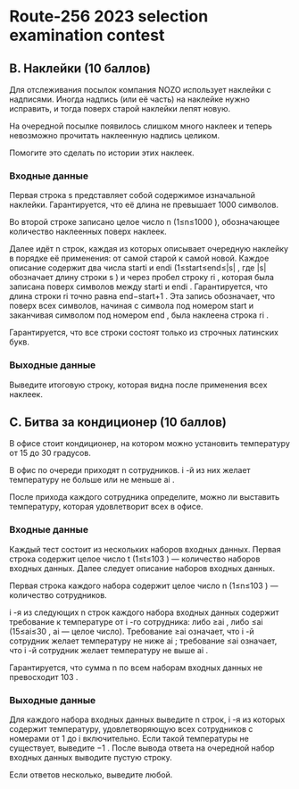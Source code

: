 # Route-256 2023 selection examination contest

## B. Наклейки (10 баллов)
Для отслеживания посылок компания NOZO использует наклейки с надписями. Иногда надпись (или её часть) на наклейке нужно исправить, и тогда поверх старой наклейки лепят новую.

На очередной посылке появилось слишком много наклеек и теперь невозможно прочитать наклеенную надпись целиком.

Помогите это сделать по истории этих наклеек.

### Входные данные
Первая строка s
 представляет собой содержимое изначальной наклейки. Гарантируется, что её длина не превышает 1000
 символов.

Во второй строке записано целое число n
 (1≤n≤1000
), обозначающее количество наклеенных поверх наклеек.

Далее идёт n
 строк, каждая из которых описывает очередную наклейку в порядке её применения: от самой старой к самой новой. Каждое описание содержит два числа starti
 и endi
 (1≤start≤end≤|s|
, где |s|
 обозначает длину строки s
) и через пробел строку ri
, которая была записана поверх символов между starti
 и endi
. Гарантируется, что длина строки ri
 точно равна end−start+1
. Эта запись обозначает, что поверх всех символов, начиная с символа под номером start
 и заканчивая символом под номером end
, была наклеена строка ri
.

Гарантируется, что все строки состоят только из строчных латинских букв.

### Выходные данные
Выведите итоговую строку, которая видна после применения всех наклеек.

## C. Битва за кондиционер (10 баллов)

В офисе стоит кондиционер, на котором можно установить температуру от 15
 до 30
 градусов.

В офис по очереди приходят n
 сотрудников. i
-й из них желает температуру не больше или не меньше ai
.

После прихода каждого сотрудника определите, можно ли выставить температуру, которая удовлетворит всех в офисе.

### Входные данные
Каждый тест состоит из нескольких наборов входных данных. Первая строка содержит целое число t
 (1≤t≤103
) — количество наборов входных данных. Далее следует описание наборов входных данных.

Первая строка каждого набора содержит целое число n
 (1≤n≤103
) — количество сотрудников.

i
-я из следующих n
 строк каждого набора входных данных содержит требование к температуре от i
-го сотрудника: либо ≥ai
, либо ≤ai
 (15≤ai≤30
, ai
 — целое число). Требование ≥ai
 означает, что i
-й сотрудник желает температуру не ниже ai
; требование ≤ai
 означает, что i
-й сотрудник желает температуру не выше ai
.

Гарантируется, что сумма n
 по всем наборам входных данных не превосходит 103
.

### Выходные данные
Для каждого набора входных данных выведите n
 строк, i
-я из которых содержит температуру, удовлетворяющую всех сотрудников с номерами от 1
 до i
 включительно. Если такой температуры не существует, выведите −1
. После вывода ответа на очередной набор входных данных выводите пустую строку.

Если ответов несколько, выведите любой.
